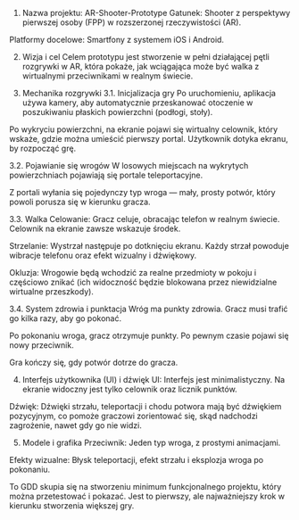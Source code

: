 1. Nazwa projektu: AR-Shooter-Prototype
Gatunek: Shooter z perspektywy pierwszej osoby (FPP) w rozszerzonej rzeczywistości (AR).

Platformy docelowe: Smartfony z systemem iOS i Android.

2. Wizja i cel
Celem prototypu jest stworzenie w pełni działającej pętli rozgrywki w AR, która pokaże, jak wciągająca może być walka z wirtualnymi przeciwnikami w realnym świecie.

3. Mechanika rozgrywki
3.1. Inicjalizacja gry
Po uruchomieniu, aplikacja używa kamery, aby automatycznie przeskanować otoczenie w poszukiwaniu płaskich powierzchni (podłogi, stoły).

Po wykryciu powierzchni, na ekranie pojawi się wirtualny celownik, który wskaże, gdzie można umieścić pierwszy portal. Użytkownik dotyka ekranu, by rozpocząć grę.

3.2. Pojawianie się wrogów
W losowych miejscach na wykrytych powierzchniach pojawiają się portale teleportacyjne.

Z portali wyłania się pojedynczy typ wroga — mały, prosty potwór, który powoli porusza się w kierunku gracza.

3.3. Walka
Celowanie: Gracz celuje, obracając telefon w realnym świecie. Celownik na ekranie zawsze wskazuje środek.

Strzelanie: Wystrzał następuje po dotknięciu ekranu. Każdy strzał powoduje wibracje telefonu oraz efekt wizualny i dźwiękowy.

Okluzja: Wrogowie będą wchodzić za realne przedmioty w pokoju i częściowo znikać (ich widoczność będzie blokowana przez niewidzialne wirtualne przeszkody).

3.4. System zdrowia i punktacja
Wróg ma punkty zdrowia. Gracz musi trafić go kilka razy, aby go pokonać.

Po pokonaniu wroga, gracz otrzymuje punkty. Po pewnym czasie pojawi się nowy przeciwnik.

Gra kończy się, gdy potwór dotrze do gracza.

4. Interfejs użytkownika (UI) i dźwięk
UI: Interfejs jest minimalistyczny. Na ekranie widoczny jest tylko celownik oraz licznik punktów.

Dźwięk: Dźwięki strzału, teleportacji i chodu potwora mają być dźwiękiem pozycyjnym, co pomoże graczowi zorientować się, skąd nadchodzi zagrożenie, nawet gdy go nie widzi.

5. Modele i grafika
Przeciwnik: Jeden typ wroga, z prostymi animacjami.

Efekty wizualne: Błysk teleportacji, efekt strzału i eksplozja wroga po pokonaniu.

To GDD skupia się na stworzeniu minimum funkcjonalnego projektu, który można przetestować i pokazać. Jest to pierwszy, ale najważniejszy krok w kierunku stworzenia większej gry.
